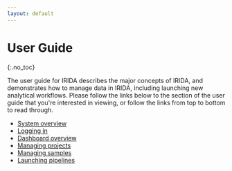```yaml
---
layout: default
---
```


User Guide
==========
{:.no_toc}

The user guide for IRIDA describes the major concepts of IRIDA, and demonstrates how to manage data in IRIDA, including launching new analytical workflows. Please follow the links below to the section of the user guide that you're interested in viewing, or follow the links from top to bottom to read through.

* [System overview](system-overview/)
* [Logging in](login/)
* [Dashboard overview](dashboard/)
* [Managing projects](project/)
* [Managing samples](samples/)
* [Launching pipelines](pipelines/)
